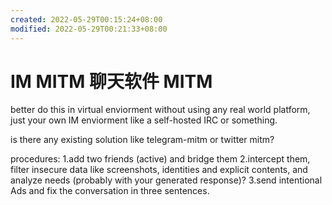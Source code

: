 ```yaml
---
created: 2022-05-29T00:15:24+08:00
modified: 2022-05-29T00:21:33+08:00
---
```


# IM MITM 聊天软件 MITM

better do this in virtual enviorment without using any real world platform, just your own IM enviorment like a self-hosted IRC or something.

is there any existing solution like telegram-mitm or twitter mitm?

procedures:
1.add two friends (active) and bridge them
2.intercept them, filter insecure data like screenshots, identities and explicit contents, and analyze needs (probably with your generated response)?
3.send intentional Ads and fix the conversation in three sentences.
